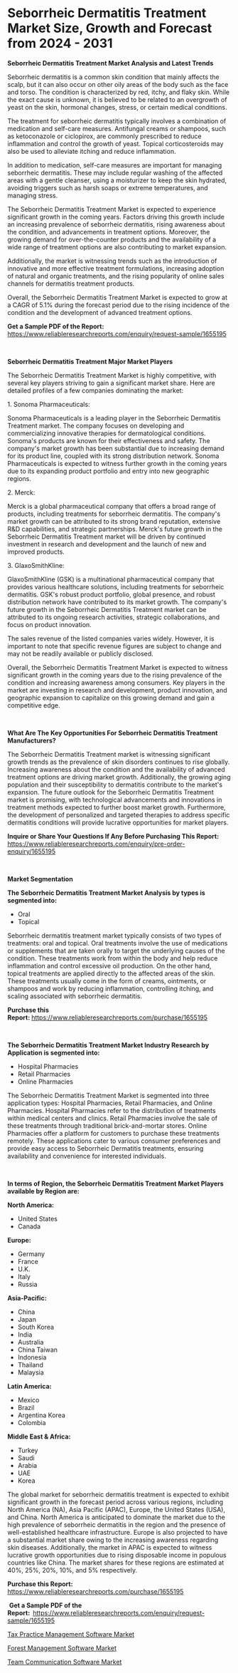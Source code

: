 <p><h1>Seborrheic Dermatitis Treatment Market Size, Growth and Forecast from 2024 - 2031</h1></p><p><strong>Seborrheic Dermatitis Treatment Market Analysis and Latest Trends</strong></p>
<p><p>Seborrheic dermatitis is a common skin condition that mainly affects the scalp, but it can also occur on other oily areas of the body such as the face and torso. The condition is characterized by red, itchy, and flaky skin. While the exact cause is unknown, it is believed to be related to an overgrowth of yeast on the skin, hormonal changes, stress, or certain medical conditions.</p><p>The treatment for seborrheic dermatitis typically involves a combination of medication and self-care measures. Antifungal creams or shampoos, such as ketoconazole or ciclopirox, are commonly prescribed to reduce inflammation and control the growth of yeast. Topical corticosteroids may also be used to alleviate itching and reduce inflammation.</p><p>In addition to medication, self-care measures are important for managing seborrheic dermatitis. These may include regular washing of the affected areas with a gentle cleanser, using a moisturizer to keep the skin hydrated, avoiding triggers such as harsh soaps or extreme temperatures, and managing stress.</p><p>The Seborrheic Dermatitis Treatment Market is expected to experience significant growth in the coming years. Factors driving this growth include an increasing prevalence of seborrheic dermatitis, rising awareness about the condition, and advancements in treatment options. Moreover, the growing demand for over-the-counter products and the availability of a wide range of treatment options are also contributing to market expansion.</p><p>Additionally, the market is witnessing trends such as the introduction of innovative and more effective treatment formulations, increasing adoption of natural and organic treatments, and the rising popularity of online sales channels for dermatitis treatment products.</p><p>Overall, the Seborrheic Dermatitis Treatment Market is expected to grow at a CAGR of 5.1% during the forecast period due to the rising incidence of the condition and the development of advanced treatment options.</p></p>
<p><strong>Get a Sample PDF of the Report:&nbsp;</strong> <a href="https://www.reliableresearchreports.com/enquiry/request-sample/1655195">https://www.reliableresearchreports.com/enquiry/request-sample/1655195</a></p>
<p>&nbsp;</p>
<p><strong>Seborrheic Dermatitis Treatment Major Market Players</strong></p>
<p><p>The Seborrheic Dermatitis Treatment Market is highly competitive, with several key players striving to gain a significant market share. Here are detailed profiles of a few companies dominating the market:</p><p>1. Sonoma Pharmaceuticals:</p><p>Sonoma Pharmaceuticals is a leading player in the Seborrheic Dermatitis Treatment market. The company focuses on developing and commercializing innovative therapies for dermatological conditions. Sonoma's products are known for their effectiveness and safety. The company's market growth has been substantial due to increasing demand for its product line, coupled with its strong distribution network. Sonoma Pharmaceuticals is expected to witness further growth in the coming years due to its expanding product portfolio and entry into new geographic regions.</p><p>2. Merck:</p><p>Merck is a global pharmaceutical company that offers a broad range of products, including treatments for seborrheic dermatitis. The company's market growth can be attributed to its strong brand reputation, extensive R&D capabilities, and strategic partnerships. Merck's future growth in the Seborrheic Dermatitis Treatment market will be driven by continued investment in research and development and the launch of new and improved products.</p><p>3. GlaxoSmithKline:</p><p>GlaxoSmithKline (GSK) is a multinational pharmaceutical company that provides various healthcare solutions, including treatments for seborrheic dermatitis. GSK's robust product portfolio, global presence, and robust distribution network have contributed to its market growth. The company's future growth in the Seborrheic Dermatitis Treatment market can be attributed to its ongoing research activities, strategic collaborations, and focus on product innovation.</p><p>The sales revenue of the listed companies varies widely. However, it is important to note that specific revenue figures are subject to change and may not be readily available or publicly disclosed.</p><p>Overall, the Seborrheic Dermatitis Treatment Market is expected to witness significant growth in the coming years due to the rising prevalence of the condition and increasing awareness among consumers. Key players in the market are investing in research and development, product innovation, and geographic expansion to capitalize on this growing demand and gain a competitive edge.</p></p>
<p>&nbsp;</p>
<p><strong>What Are The Key Opportunities For Seborrheic Dermatitis Treatment Manufacturers?</strong></p>
<p><p>The Seborrheic Dermatitis Treatment market is witnessing significant growth trends as the prevalence of skin disorders continues to rise globally. Increasing awareness about the condition and the availability of advanced treatment options are driving market growth. Additionally, the growing aging population and their susceptibility to dermatitis contribute to the market's expansion. The future outlook for the Seborrheic Dermatitis Treatment market is promising, with technological advancements and innovations in treatment methods expected to further boost market growth. Furthermore, the development of personalized and targeted therapies to address specific dermatitis conditions will provide lucrative opportunities for market players.</p></p>
<p><strong>Inquire or Share Your Questions If Any Before Purchasing This Report:</strong> <a href="https://www.reliableresearchreports.com/enquiry/pre-order-enquiry/1655195">https://www.reliableresearchreports.com/enquiry/pre-order-enquiry/1655195</a></p>
<p>&nbsp;</p>
<p><strong>Market Segmentation</strong></p>
<p><strong>The Seborrheic Dermatitis Treatment Market Analysis by types is segmented into:</strong></p>
<p><ul><li>Oral</li><li>Topical</li></ul></p>
<p><p>Seborrheic dermatitis treatment market typically consists of two types of treatments: oral and topical. Oral treatments involve the use of medications or supplements that are taken orally to target the underlying causes of the condition. These treatments work from within the body and help reduce inflammation and control excessive oil production. On the other hand, topical treatments are applied directly to the affected areas of the skin. These treatments usually come in the form of creams, ointments, or shampoos and work by reducing inflammation, controlling itching, and scaling associated with seborrheic dermatitis.</p></p>
<p><strong>Purchase this Report:&nbsp;</strong><a href="https://www.reliableresearchreports.com/purchase/1655195">https://www.reliableresearchreports.com/purchase/1655195</a></p>
<p>&nbsp;</p>
<p><strong>The Seborrheic Dermatitis Treatment Market Industry Research by Application is segmented into:</strong></p>
<p><ul><li>Hospital Pharmacies</li><li>Retail Pharmacies</li><li>Online Pharmacies</li></ul></p>
<p><p>The Seborrheic Dermatitis Treatment Market is segmented into three application types: Hospital Pharmacies, Retail Pharmacies, and Online Pharmacies. Hospital Pharmacies refer to the distribution of treatments within medical centers and clinics. Retail Pharmacies involve the sale of these treatments through traditional brick-and-mortar stores. Online Pharmacies offer a platform for customers to purchase these treatments remotely. These applications cater to various consumer preferences and provide easy access to Seborrheic Dermatitis treatments, ensuring availability and convenience for interested individuals.</p></p>
<p>&nbsp;</p>
<p><strong>In terms of Region, the Seborrheic Dermatitis Treatment Market Players available by Region are:</strong></p>
<p>
    <p> <strong> North America: </strong>
        <ul>
            <li>United States</li>
            <li>Canada</li>
        </ul>
        </p> 
    <p> <strong> Europe: </strong>
        <ul>
            <li>Germany</li>
            <li>France</li>
            <li>U.K.</li>
            <li>Italy</li>
            <li>Russia</li>
        </ul>
        </p> 
    <p> <strong> Asia-Pacific: </strong>
        <ul>
            <li>China</li>
            <li>Japan</li>
            <li>South Korea</li>
            <li>India</li>
            <li>Australia</li>
            <li>China Taiwan</li>
            <li>Indonesia</li>
            <li>Thailand</li>
            <li>Malaysia</li>
        </ul>
        </p> 
    <p> <strong> Latin America: </strong>
        <ul>
            <li>Mexico</li>
            <li>Brazil</li>
            <li>Argentina Korea</li>
            <li>Colombia</li>
        </ul>
        </p> 
    <p> <strong> Middle East & Africa: </strong>
        <ul>
            <li>Turkey</li>
            <li>Saudi</li>
            <li>Arabia</li>
            <li>UAE</li>
            <li>Korea</li>
        </ul>
    </p>
    </p>
<p><p>The global market for seborrheic dermatitis treatment is expected to exhibit significant growth in the forecast period across various regions, including North America (NA), Asia Pacific (APAC), Europe, the United States (USA), and China. North America is anticipated to dominate the market due to the high prevalence of seborrheic dermatitis in the region and the presence of well-established healthcare infrastructure. Europe is also projected to have a substantial market share owing to the increasing awareness regarding skin diseases. Additionally, the market in APAC is expected to witness lucrative growth opportunities due to rising disposable income in populous countries like China. The market shares for these regions are estimated at 40%, 25%, 20%, 10%, and 5% respectively.</p></p>
<p><strong>Purchase this Report: </strong><a href="https://www.reliableresearchreports.com/purchase/1655195">https://www.reliableresearchreports.com/purchase/1655195</a></p>
<p>&nbsp;<strong>Get a Sample PDF of the Report:&nbsp;&nbsp;</strong><a href="https://www.reliableresearchreports.com/enquiry/request-sample/1655195">https://www.reliableresearchreports.com/enquiry/request-sample/1655195</a></p>
<p><strong></strong></p>
<p><p><a href="https://github.com/abdelrhmankishk22/Market-Research-Report-List-2/blob/main/tax-practice-management-software-market.md">Tax Practice Management Software Market</a></p><p><a href="https://github.com/marloy8/Market-Research-Report-List-2/blob/main/forest-management-software-market.md">Forest Management Software Market</a></p><p><a href="https://github.com/mahnoor2003/Market-Research-Report-List-2/blob/main/team-communication-software-market.md">Team Communication Software Market</a></p></p>